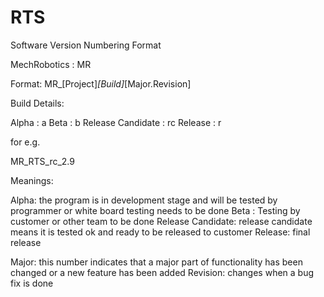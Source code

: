 RTS
===

Software Version Numbering Format

MechRobotics : MR

Format: MR_[Project]_[Build]_[Major.Revision]

Build Details:

Alpha  	  : a 
Beta 		  : b 
Release Candidate : rc 
Release		  : r 


for e.g.

MR_RTS_rc_2.9


Meanings:

Alpha: the program is in development stage and will be tested by programmer or white board testing needs to be done
Beta : Testing by customer or other team to be done
Release Candidate: release candidate means it is tested ok and ready to be released to customer
Release: final release

Major: this number indicates that a major part of functionality has been changed or a new feature has been added
Revision: changes when a bug fix is done
